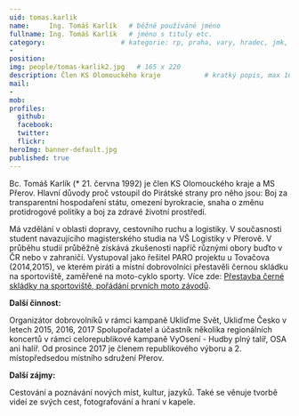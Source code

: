 ```yaml
---
uid: tomas.karlik
name:     Ing. Tomáš Karlík   # běžně používáné jméno
fullname: Ing. Tomáš Karlík   # jméno s tituly etc.
category:                   # kategorie: rp, praha, vary, hradec, jmk, senat
- 
position: 
img: people/tomas-karlik2.jpg   # 165 x 220
description: Člen KS Olomouckého kraje           # kratký popis, max 160 znaků
mail: 
- 
mob:
profiles:
  github:                 
  facebook:       
  twitter:      
  flickr:
heroImg: banner-default.jpg
published: true
---
```

Bc. Tomáš Karlík (* 21. června 1992) je člen KS Olomouckého kraje a MS Přerov. Hlavní důvody proč vstoupil do Pirátské strany pro něho jsou: Boj za transparentní hospodaření státu, omezení byrokracie, snaha o změnu protidrogové politiky a boj za zdravé životní prostředí.

Má vzdělání v oblasti dopravy, cestovního ruchu a logistiky. V současnosti student navazujícího magisterského studia na VŠ Logistiky v Přerově. V průběhu studií průběžně získává zkušenosti napříč různými obory buďto v ČR nebo v zahraničí. Vystupoval jako řešitel PARO projektu u Tovačova (2014,2015), ve kterém piráti a místní dobrovolníci přestavěli černou skládku na sportoviště, zaměřené na moto-cyklo sporty. Více zde: [Přestavba černé skládky na sportoviště, pořádání prvních moto závodů](https://wiki.pirati.cz/fo/rozpocty/participativni/prihlasky/pitbike_park_tovacov).

**Další činnost:**

Organizátor dobrovolníků v rámci kampaně Ukliďme Svět, Ukliďme Česko v letech 2015, 2016, 2017 Spolupořadatel a účastník několika regionálních koncertů v rámci celorepublikové kampaně VyOsení - Hudby plný talíř, OSA ani halíř. Od prosince 2017 je členem republikového výboru a 2. místopředsedou místního sdružení Přerov.

**Další zájmy:**

Cestování a poznávání nových míst, kultur, jazyků. Také se věnuje tvorbě videí ze svých cest, fotografování a hraní v kapele.
